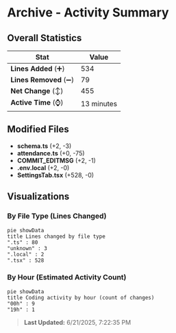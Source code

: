 # Archive - Activity Summary 

## Overall Statistics

| Stat                   | Value                                                             |
| ---------------------- | ----------------------------------------------------------------- |
| **Lines Added** (➕)   | 534                                          |
| **Lines Removed** (➖) | 79                                        |
| **Net Change** (↕)    | 455                |
| **Active Time** (⌚)   | 13 minutes |


## Modified Files
- **schema.ts** (+2, -3)
- **attendance.ts** (+0, -75)
- **COMMIT_EDITMSG** (+2, -1)
- **.env.local** (+2, -0)
- **SettingsTab.tsx** (+528, -0)

## Visualizations

### By File Type (Lines Changed)

```mermaid
pie showData
title Lines changed by file type
".ts" : 80
"unknown" : 3
".local" : 2
".tsx" : 528
```

### By Hour (Estimated Activity Count)

```mermaid
pie showData
title Coding activity by hour (count of changes)
"00h" : 9
"19h" : 1
```


> **Last Updated:** 6/21/2025, 7:22:35 PM